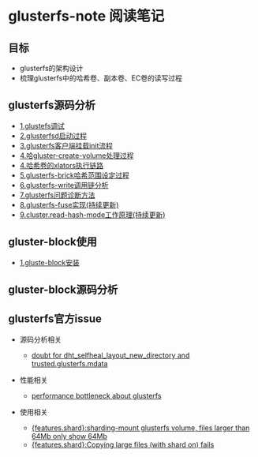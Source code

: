 # glusterfs-note 阅读笔记

## 目标

- glusterfs的架构设计
- 梳理glusterfs中的哈希卷、副本卷、EC卷的读写过程




## glusterfs源码分析
- [1.glustefs调试](./document/glusterfs/glusterfs调试.md)
- [2.glusterfsd启动过程](./document/glusterfs/glusterfsd启动过程.md)
- [3.glusterfs客户端挂载init流程](./document/glusterfs/glusterfs客户端挂载init流程.md)
- [4.哈gluster-create-volume处理过程](./document/glusterfs/gluster-create-volume处理过程.md)
- [4.哈希卷的xlators执行链路](./document/glusterfs/哈希卷的xlator执行链路.md)
- [5.glusterfs-brick哈希范围设定过程](./document/glusterfs/glusterfs-brick哈希范围设定过程.md)
- [6.glusterfs-write调用链分析](./document/glusterfs/glusterfs-write调用链分析.md)
- [7.glusterfs问题诊断方法](./document/glusterfs/glusterfs问题诊断方法.md)
- [8.glusterfs-fuse实现(持续更新)](./document/glusterfs/glusterfs-fuse实现.md)
- [9.cluster.read-hash-mode工作原理(持续更新)](./document/glusterfs/cluster.read-hash-mode工作原理.md)

## gluster-block使用
- [1.gluste-block安装](./document/gluster-block/gluste-block介绍.md)
## gluster-block源码分析



## glusterfs官方issue

- 源码分析相关
  - [doubt for dht_selfheal_layout_new_directory and trusted.glusterfs.mdata](https://github.com/gluster/glusterfs/issues/1467)

- 性能相关
  - [performance bottleneck about glusterfs](https://github.com/gluster/glusterfs/issues/1462)
- 使用相关 
  - [{features.shard}:sharding-mount glusterfs volume, files larger than 64Mb only show 64Mb](https://github.com/gluster/glusterfs/issues/1384)
  - [{features.shard}:Copying large files (with shard on) fails](https://github.com/gluster/glusterfs/issues/1474)